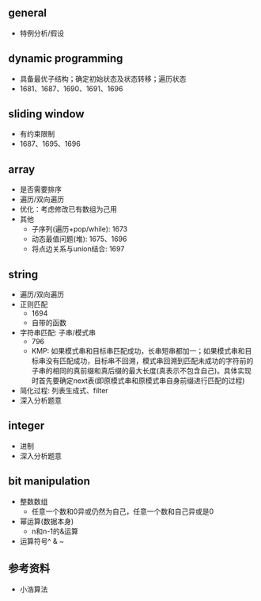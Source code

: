 ## general
- 特例分析/假设

## dynamic programming
- 具备最优子结构；确定初始状态及状态转移；遍历状态
- 1681、1687、1690、1691、1696

## sliding window
- 有约束限制
- 1687、1695、1696

## array
- 是否需要排序
- 遍历/双向遍历
- 优化：考虑修改已有数组为己用
- 其他
    - 子序列(遍历+pop/while): 1673
    - 动态最值问题(堆): 1675、1696
    - 将点边关系与union结合: 1697

## string
- 遍历/双向遍历
- 正则匹配
    - 1694
    - 自带的函数
- 字符串匹配: 子串/模式串
    - 796
    - KMP: 如果模式串和目标串匹配成功，长串短串都加一；如果模式串和目标串没有匹配成功，目标串不回溯，模式串回溯到匹配未成功的字符前的子串的相同的真前缀和真后缀的最大长度(真表示不包含自己)。具体实现时首先要确定next表(即原模式串和原模式串自身前缀进行匹配的过程)
- 简化过程: 列表生成式、filter
- 深入分析题意

## integer
- 进制
- 深入分析题意

## bit manipulation
- 整数数组
    - 任意一个数和0异或仍然为自己，任意一个数和自己异或是0
- 幂运算(数据本身)
    - n和n-1的&运算
- 运算符号^ & ~

    

## 参考资料
- 小浩算法